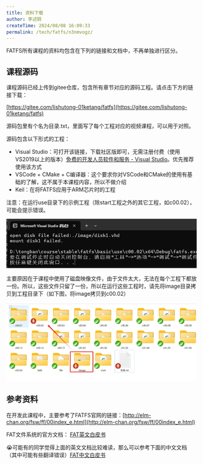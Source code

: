 ```yaml
---
title: 资料下载
author: 李述铜
createTime: 2024/08/08 16:09:33
permalink: /tech/fatfs/n3nmvogz/
---
```

FATFS所有课程的资料均包含在下列的链接和文档中，不再单独进行区分。

## 课程源码
课程源码已经上传到gitee仓库，包含所有章节对应的源码工程。请点击下方的链接下载：

[https://gitee.com/lishutong-01ketang/fatfs](https://gitee.com/lishutong-01ketang/fatfs)

源码包里有个名为目录.txt，里面写了每个工程对应的视频课程，可以用于对照。

源码包含以下形式的工程：

- Visual Studio：可打开该链接，下载社区版即可，无需注册付费（使用VS2019以上的版本）[免费的开发人员软件和服务 - Visual Studio](https://visualstudio.microsoft.com/zh-hans/free-developer-offers/)。优先推荐使用该方式
- VSCode + CMake + C编译器：这个要求你对VSCode和CMake的使用有基础的了解，这不属于本课程内容，所以不做介绍
- Keil：在将FATFS应用于ARM芯片时的工程

注意：在运行use目录下的示例工程（除start工程之外的其它工程，如c00.02），可能会提示错误。

![alt Visualcode扫描结果](../../../.vuepress/public/image/docs/notes/tech/fatfs/download/image.png)

主要原因在于课程中使用了磁盘映像文件，由于文件太大，无法在每个工程下都放一份。所以，这些文件只留了一份，所以在运行这些工程时，请先将image目录拷贝到工程目录下（如下图，将image拷贝到c00.02）

![alt 工程列表](../../../.vuepress/public/image/docs/notes/tech/fatfs/download/image-1.png)

## 参考资料
在开发此课程中，主要参考了FATFS官网的链接：[http://elm-chan.org/fsw/ff/00index_e.html](http://elm-chan.org/fsw/ff/00index_e.html)

FAT文件系统的官方文档： [FAT英文白皮书](/pdf/FAT英文白皮书.pdf)

😭可能有的同学觉得上面的英文文档比较难读，那么可以参考下面的中文文档（其中可能有些翻译错误）[FAT中文白皮书](/pdf/FAT中文白皮书.pdf)


